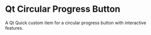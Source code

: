 # Qt Circular Progress Button
 A Qt Quick custom item for a circular progress button with interactive features.
